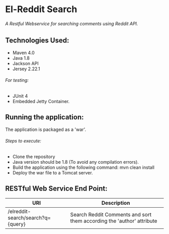 # El-Reddit Search

###### A Restful Webservice for searching comments using Reddit API.

## Technologies Used:
- Maven 4.0
- Java 1.8
- Jackson API
- Jersey 2.22.1
###### For testing:
- JUnit 4
- Embedded Jetty Container.

## Running the application:
The application is packaged as a 'war'.
###### Steps to execute:
- Clone the repository
- Java version should be 1.8 (To avoid any compilation errors).
- Build the application using the following command: mvn clean install
- Deploy the war file to a Tomcat server.

## RESTful Web Service End Point:
|              URI                   |                               Description                               |
|------------------------------------|-------------------------------------------------------------------------|
|/elreddit-search/search?q={query}   | Search Reddit Comments and sort them according the 'author' attribute   | 


 